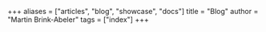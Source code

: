 +++
aliases = ["articles", "blog", "showcase", "docs"]
title = "Blog"
author = "Martin Brink-Abeler"
tags = ["index"]
+++
